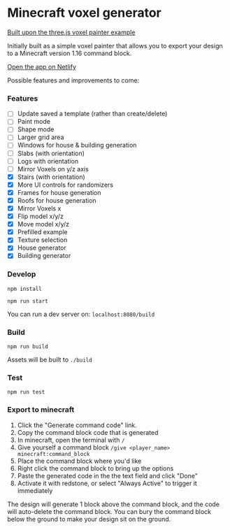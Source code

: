 # Minecraft voxel generator

[Built upon the three.js voxel painter example](https://threejs.org/examples/webgl_interactive_voxelpainter.html)

Initially built as a simple voxel painter that allows you to export your design to a Minecraft version 1.16 command block.

[Open the app on Netlify](https://voxelcraft.netlify.app/)

Possible features and improvements to come:

### Features

- [ ] Update saved a template (rather than create/delete)
- [ ] Paint mode
- [ ] Shape mode
- [ ] Larger grid area
- [ ] Windows for house & building generation
- [ ] Slabs (with orientation)
- [ ] Logs with orientation
- [ ] Mirror Voxels on y/z axis
- [x] Stairs (with orientation)
- [x] More UI controls for randomizers
- [x] Frames for house generation
- [x] Roofs for house generation
- [x] Mirror Voxels x
- [x] Flip model x/y/z
- [x] Move model x/y/z
- [x] Prefilled example
- [x] Texture selection
- [x] House generator
- [x] Building generator

### Develop

`npm install`

`npm run start`

You can run a dev server on: `localhost:8080/build`

### Build

`npm run build`

Assets will be built to `./build`

### Test

`npm run test`

### Export to minecraft

1. Click the "Generate command code" link.
1. Copy the command block code that is generated
1. In minecraft, open the terminal with `/`
1. Give yourself a command block `/give <player_name> minecraft:command_block`
1. Place the command block where you'd like
1. Right click the command block to bring up the options
1. Paste the generated code in the the text field and click "Done"
1. Activate it with redstone, or select "Always Active" to trigger it immediately

The design will generate 1 block above the command block, and the code will auto-delete the command block. You can bury the command block below the ground to make your design sit on the ground.
